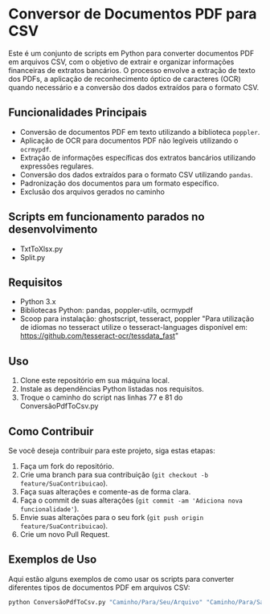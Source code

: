# Conversor de Documentos PDF para CSV

Este é um conjunto de scripts em Python para converter documentos PDF em arquivos CSV, com o objetivo de extrair e organizar informações financeiras de extratos bancários. O processo envolve a extração de texto dos PDFs, a aplicação de reconhecimento óptico de caracteres (OCR) quando necessário e a conversão dos dados extraídos para o formato CSV.

## Funcionalidades Principais

- Conversão de documentos PDF em texto utilizando a biblioteca `poppler`.
- Aplicação de OCR para documentos PDF não legíveis utilizando o `ocrmypdf`.
- Extração de informações específicas dos extratos bancários utilizando expressões regulares.
- Conversão dos dados extraídos para o formato CSV utilizando `pandas`.
- Padronização dos documentos para um formato específico.
- Exclusão dos arquivos gerados no caminho

## Scripts em funcionamento parados no desenvolvimento

- TxtToXlsx.py
- Split.py


## Requisitos

- Python 3.x
- Bibliotecas Python: pandas, poppler-utils, ocrmypdf
- Scoop para instalação: ghostscript, tesseract, poppler
"Para utilização de idiomas no tesseract utilize o tesseract-languages disponível em:
https://github.com/tesseract-ocr/tessdata_fast"

## Uso

1. Clone este repositório em sua máquina local.
2. Instale as dependências Python listadas nos requisitos.
3. Troque o caminho do script nas linhas 77 e 81 do ConversãoPdfToCsv.py

## Como Contribuir

Se você deseja contribuir para este projeto, siga estas etapas:

1. Faça um fork do repositório.
2. Crie uma branch para sua contribuição (`git checkout -b feature/SuaContribuicao`).
3. Faça suas alterações e comente-as de forma clara.
4. Faça o commit de suas alterações (`git commit -am 'Adiciona nova funcionalidade'`).
5. Envie suas alterações para o seu fork (`git push origin feature/SuaContribuicao`).
6. Crie um novo Pull Request.

## Exemplos de Uso

Aqui estão alguns exemplos de como usar os scripts para converter diferentes tipos de documentos PDF em arquivos CSV:

```bash
python ConversãoPdfToCsv.py "Caminho/Para/Seu/Arquivo" "Caminho/Para/Saída" "TipoDoDocumento"
